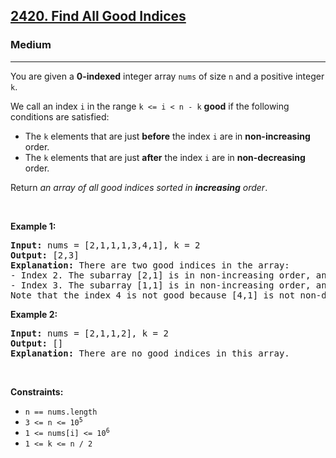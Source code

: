 <h2><a href="https://leetcode.com/problems/find-all-good-indices/">2420. Find All Good Indices</a></h2><h3>Medium</h3><hr><div style="user-select: auto;"><p style="user-select: auto;">You are given a <strong style="user-select: auto;">0-indexed</strong> integer array <code style="user-select: auto;">nums</code> of size <code style="user-select: auto;">n</code> and a positive integer <code style="user-select: auto;">k</code>.</p>

<p style="user-select: auto;">We call an index <code style="user-select: auto;">i</code> in the range <code style="user-select: auto;">k &lt;= i &lt; n - k</code> <strong style="user-select: auto;">good</strong> if the following conditions are satisfied:</p>

<ul style="user-select: auto;">
	<li style="user-select: auto;">The <code style="user-select: auto;">k</code> elements that are just <strong style="user-select: auto;">before</strong> the index <code style="user-select: auto;">i</code> are in <strong style="user-select: auto;">non-increasing</strong> order.</li>
	<li style="user-select: auto;">The <code style="user-select: auto;">k</code> elements that are just <strong style="user-select: auto;">after</strong> the index <code style="user-select: auto;">i</code> are in <strong style="user-select: auto;">non-decreasing</strong> order.</li>
</ul>

<p style="user-select: auto;">Return <em style="user-select: auto;">an array of all good indices sorted in <strong style="user-select: auto;">increasing</strong> order</em>.</p>

<p style="user-select: auto;">&nbsp;</p>
<p style="user-select: auto;"><strong class="example" style="user-select: auto;">Example 1:</strong></p>

<pre style="user-select: auto;"><strong style="user-select: auto;">Input:</strong> nums = [2,1,1,1,3,4,1], k = 2
<strong style="user-select: auto;">Output:</strong> [2,3]
<strong style="user-select: auto;">Explanation:</strong> There are two good indices in the array:
- Index 2. The subarray [2,1] is in non-increasing order, and the subarray [1,3] is in non-decreasing order.
- Index 3. The subarray [1,1] is in non-increasing order, and the subarray [3,4] is in non-decreasing order.
Note that the index 4 is not good because [4,1] is not non-decreasing.</pre>

<p style="user-select: auto;"><strong class="example" style="user-select: auto;">Example 2:</strong></p>

<pre style="user-select: auto;"><strong style="user-select: auto;">Input:</strong> nums = [2,1,1,2], k = 2
<strong style="user-select: auto;">Output:</strong> []
<strong style="user-select: auto;">Explanation:</strong> There are no good indices in this array.
</pre>

<p style="user-select: auto;">&nbsp;</p>
<p style="user-select: auto;"><strong style="user-select: auto;">Constraints:</strong></p>

<ul style="user-select: auto;">
	<li style="user-select: auto;"><code style="user-select: auto;">n == nums.length</code></li>
	<li style="user-select: auto;"><code style="user-select: auto;">3 &lt;= n &lt;= 10<sup style="user-select: auto;">5</sup></code></li>
	<li style="user-select: auto;"><code style="user-select: auto;">1 &lt;= nums[i] &lt;= 10<sup style="user-select: auto;">6</sup></code></li>
	<li style="user-select: auto;"><code style="user-select: auto;">1 &lt;= k &lt;= n / 2</code></li>
</ul>
</div>